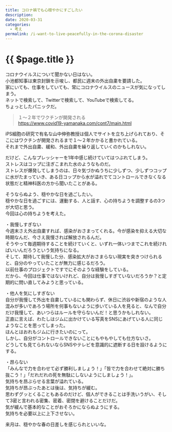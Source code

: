 ```yaml
---
title: コロナ禍でも心穏やかにすごしたい
description: 
date: 2020-03-31
categories: 
  - 考え
permalink: /i-want-to-live-peacefully-in-the-corona-disaster
---
```

# {{ $page.title }}

<PostMeta/>
  
コロナウイルスについて聞かない日はない。  
小池都知事は東京封鎖を示唆し、都民に週末の外出自粛を要請した。  
家にいても、仕事をしていても、常にコロナウイルスのニュースが気になってしまう。  
ネットで検索して、Twitterで検索して、YouTubeで検索してる。  
ちょっとしたパニックだ。  
  
  
>１～２年でワクチンが開発される  
https://www.covid19-yamanaka.com/cont7/main.html  
  
iPS細胞の研究で有名な山中伸弥教授は個人でサイトを立ち上げられており、そこにはワクチンが開発されるまで１～２年かかると書かれている。  
それまで外出自粛、緩和、外出自粛を繰り返していくのかもしれない。  
  
だけど、こんなプレッシャーを1年中感じ続けていてはつぶれてしまう。  
ストレスはコップに注ぎこまれた水のようなものだ。  
ストレスが爆発してしまうのは、日々気づかぬうちに少しずつ、少しずつコップに水がたまっていき、ある日コップから水が溢れでてコントロールできなくなる状態だと精神科医の方から聞いたことがある。  
  
そうならぬよう、穏やかな日を過ごしたい。  
穏やかな日を過ごすには、運動する、人と話す、心の持ちようを調整するの3つが大切と思う。  
今回は心の持ちようを考えた。  
  
・我慢しすぎない  
今週末さえ外出自粛すれば、感染がおさまってくれる。今が感染を抑える大切な時期なんだ、今さえ我慢されば解放されるんだ。  
そうやって毎週期待することを続けていくと、いずれ一体いつまでこれを続ければいいんだろうという気持ちになる。  
そして、期待して我慢した分、感染拡大がおさまらない現実を突きつけられると、自分のやっていたことが無力に感じるだろう。  
以前仕事のプロジェクトですでにそのような経験をしている。  
だから、今回は仕事ではないけれど、自分は我慢しすぎていないだろうか？と定期的に問い直してみようと思っている。  
  
・他人を気にしすぎない  
自分が我慢して外出を自粛しているにも関わらず、休日に渋谷や新宿のような人混みが多いであろう場所を何事もないように歩いている人を見ると、なんで自分だけ我慢して、あいつらはルールを守らないんだ！と思うかもしれない。  
正直に言えば、わたしはジムに出かけている写真をSNSにあげている人に同じようなことを思ってしまった。  
ほんとはおれもジムに行きたいのにって。  
しかし、自分がコントロールできないことにもやもやしても仕方ないさ。  
どうしても見てられないならSNSやテレビを意識的に遮断する日を設けるようにする。  
  
・昂らない  
「みんなで力を合わせて必ず勝利しましょう！」「皆で力を合わせて絶対に勝ち抜こう！」「だれだれの死を無駄にしないようにしましょう！」。  
気持ちを昂ぶらせる言葉が溢れている。  
気持ちが昂ぶったあとは後は、気持ちが緩む。  
思わずグッとくることもあるのだけど、個人ができることは手洗いうがい、そして3密と言われる密集、密着、密閉を避けることだけだ。  
気が緩んで基本的なことがおそろかにならぬようにする。  
気持ちを必要以上に上下させない。  
  
来月は、穏やかな春の日差しを感じられといいな。  
